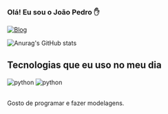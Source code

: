### Olá! Eu sou o João Pedro ✋
[![Blog](https://img.shields.io/badge/Itch.io-FA5C5C?style=for-the-badge&logo=itchdotio&logoColor=white)](https://skardoosh.itch.io/)

![Anurag's GitHub stats](https://github-readme-stats.vercel.app/api?username=JPedroSka&show_icons=true&theme=transparent)

## Tecnologias que eu uso no meu dia

<div style="display: inline_block">
    <img align="center" alt="python" src="https://img.shields.io/badge/Python-14354C?style=for-the-badge&logo=python&logoColor=white" />
    <img align="center" alt="python" src="https://img.shields.io/badge/Godot%204-478cbf?style=for-the-badge&logo=godotengine&logoColor=white" />
</div><br/>

Gosto de programar e fazer modelagens.

